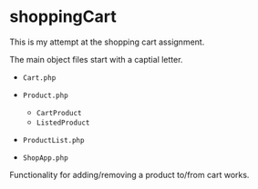 # shoppingCart

This is my attempt at the shopping cart assignment.

The main object files start with a captial letter.

* `Cart.php`

* `Product.php`
    * `CartProduct`
    * `ListedProduct`

* `ProductList.php`

* `ShopApp.php`

Functionality for adding/removing a product to/from cart works.

